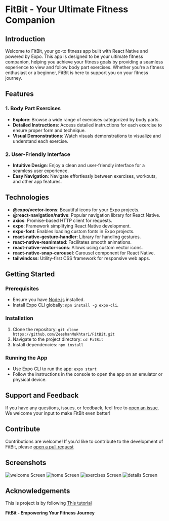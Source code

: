 # FitBit - Your Ultimate Fitness Companion

## Introduction

Welcome to FitBit, your go-to fitness app built with React Native and powered by Expo. This app is designed to be your ultimate fitness companion, helping you achieve your fitness goals by providing a seamless experience to view and follow body part exercises. Whether you're a fitness enthusiast or a beginner, FitBit is here to support you on your fitness journey.

## Features

### 1. Body Part Exercises

- **Explore**: Browse a wide range of exercises categorized by body parts.
- **Detailed Instructions**: Access detailed instructions for each exercise to ensure proper form and technique.
- **Visual Demonstrations**: Watch visuals demonstrations to visualize and understand each exercise.

### 2. User-Friendly Interface

- **Intuitive Design**: Enjoy a clean and user-friendly interface for a seamless user experience.
- **Easy Navigation**: Navigate effortlessly between exercises, workouts, and other app features.

## Technologies

- **@expo/vector-icons**: Beautiful icons for your Expo projects.
- **@react-navigation/native**: Popular navigation library for React Native.
- **axios**: Promise-based HTTP client for requests.
- **expo**: Framework simplifying React Native development.
- **expo-font**: Enables loading custom fonts in Expo projects.
- **react-native-gesture-handler**: Library for handling gestures.
- **react-native-reanimated**: Facilitates smooth animations.
- **react-native-vector-icons**: Allows using custom vector icons.
- **react-native-snap-carousel**: Carousel component for React Native.
- **tailwindcss**: Utility-first CSS framework for responsive web apps.

## Getting Started

### Prerequisites

- Ensure you have [Node.js](https://nodejs.org/) installed.
- Install Expo CLI globally: `npm install -g expo-cli`.

### Installation

1. Clone the repository: `git clone https://github.com/ZeeshanMukhtar1/FitBit.git`
2. Navigate to the project directory: `cd FitBit`
3. Install dependencies: `npm install`

### Running the App

- Use Expo CLI to run the app: `expo start`
- Follow the instructions in the console to open the app on an emulator or physical device.

## Support and Feedback

If you have any questions, issues, or feedback, feel free to [open an issue](https://github.com/ZeeshanMukhtar1/FitBit/issues). We welcome your input to make FitBit even better!

## Contribute

Contributions are welcome! If you'd like to contribute to the development of FitBit, please [open a pull request](https://github.com/ZeeshanMukhtar1/FitBit/pulls)

## Screenshots

![welcome Screen](./assets/output/welcome.png)
![home Screen](./assets/output/home.png)
![exercises Screen](./assets/output/exercises.png)
![details Screen](./assets/output/detailsss.png)

## Acknowledgements

This is project is by following [This tutorial](https://youtu.be/gFvFGzzjdT4?si=Xn7d38RGRPDN3Z7w)

**FitBit - Empowering Your Fitness Journey**
